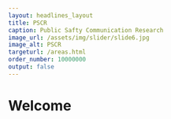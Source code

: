 ```yaml
---
layout: headlines_layout
title: PSCR
caption: Public Safty Communication Research
image_url: /assets/img/slider/slide6.jpg
image_alt: PSCR
targeturl: /areas.html
order_number: 10000000
output: false
---
```


# Welcome
